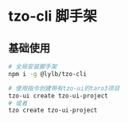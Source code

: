 # tzo-cli 脚手架

## 基础使用

```sh
# 全局安装脚手架
npm i -g @lylb/tzo-cli

# 使用指令创建带有tzo-ui的taro3项目
tzo-ui create tzo-ui-project
# 或者
tzo create tzo-ui-project
```
